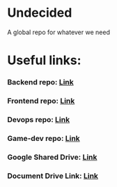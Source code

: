 # Undecided
A global repo for whatever we need

# Useful links:

### Backend repo: [Link](https://github.com/jaderinoo/Undecided-Backend)

### Frontend repo: [Link](https://github.com/jaderinoo/Undecided-Frontend)

### Devops repo: [Link](https://github.com/jaderinoo/Undecided-Devops)

### Game-dev repo: [Link](https://github.com/jaderinoo/Undecided-Game)

### Google Shared Drive: [Link](https://drive.google.com/drive/folders/1Oe0-Up8OgIDTn3lMs93qesqoTa5GsMpK?usp=sharing)

### Document Drive Link: [Link](https://docs.google.com/document/d/1g36fFO0N1ryXSr-mCcF4iBdXTILY9LwCAMYZFiyyLdQ/edit?usp=sharing)

